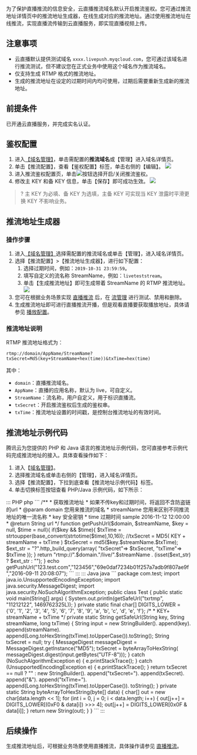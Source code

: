为了保护直播推流的信息安全，云直播推流域名默认开启推流鉴权。您可通过推流地址详情页中的推流地址生成器，在线生成对应的推流地址。通过使用推流地址在线推流，实现直播流传输到云直播服务，即实现直播视频上传。

## 注意事项

- 云直播默认提供测试域名 `xxxx.livepush.myqcloud.com`，您可通过该域名进行推流测试，但不建议您在正式业务中使用这个域名作为推流域名。 
- 仅支持生成 RTMP 格式的推流地址。
- 生成的推流地址在设定的过期时间内均可使用，过期后需要重新生成新的推流地址。

## 前提条件

已开通云直播服务，并完成实名认证。

## 鉴权配置
1.  进入[【域名管理】](https://console.cloud.tencent.com/live/domainmanage)，单击需配置的**推流域名**或【管理】进入域名详情页。 
2.  单击【推流配置】，查看【鉴权配置】标签，单击右侧的【编辑】。
	![](https://main.qcloudimg.com/raw/4c60339c904698fa7d17c15ae35c664c.png)
3.  进入推流鉴权配置页，单击![](https://main.qcloudimg.com/raw/5637a9d55de965fa5d35725a955f4c00.png)按钮选择开启/关闭推流鉴权。
4. 修改主 KEY 和备 KEY 信息，单击【保存】即可成功生效。
![](https://main.qcloudimg.com/raw/7b1e51db264a38aabe5ca96a7893de5a.png)
>? 主 KEY 为必填、备 KEY 为选填，主备 KEY 可实现当 KEY 泄露时平滑更换 KEY 不影响业务。

## 推流地址生成器

### 操作步骤

1. 进入[【域名管理】](https://console.cloud.tencent.com/live/domainmanage)选择需配置的推流域名或单击【管理】，进入域名详情页。
2. 选择【推流配置】>【推流地址生成器】，进行如下配置：
   1. 选择过期时间，例如：`2019-10-31 23:59:59`。
   2. 填写自定义的流名称 StreamName，例如：`liveteststream`。
   3. 单击【生成推流地址】即可生成带着 StreamName 的 RTMP 推流地址。
 ![](https://main.qcloudimg.com/raw/d54f5ff1b2fbd26ab24c2d74f0d0636b.png)
4. 您可在根据业务场景实现 [直播推流](https://cloud.tencent.com/document/product/267/32732#.E7.9B.B4.E6.92.AD.E6.8E.A8.E6.B5.81) 后，在 [流管理]( https://cloud.tencent.com/document/product/267/20380) 进行测试、禁用和删除。
5. 生成推流地址即可进行直播推流开播，但是观看直播要获取播放地址，具体请参见 [播放配置](https://cloud.tencent.com/document/product/267/32831)。



### 推流地址说明

RTMP 推流地址格式为：
```
rtmp://domain/AppName/StreamName?txSecret=Md5(key+StreamName+hex(time))&txTime=hex(time)
```
其中：
- `domain`：直播推流域名。
- `AppName`：直播的应用名称，默认为 live，可自定义。
- `StreamName`：流名称，用户自定义，用于标识直播流。
- `txSecret`：开启推流鉴权后生成的鉴权串。
- `txTime`：推流地址设置的时间戳，是控制台推流地址的有效时间。



## 推流地址示例代码

腾讯云为您提供的 PHP 和 Java 语言的推流地址示例代码，您可直接参考示例代码完成推流地址的接入。具体查看操作如下：

1. 进入【[域名管理](https://console.cloud.tencent.com/live/domainmanage)】。
2. 选择推流域名或单击右侧的【管理】，进入域名详情页。
3. 选择【推流配置】，下拉到底查看【推流地址示例代码】标签。
4. 单击切换标签按钮查看 PHP/Java 示例代码，如下所示：

<dx-codeblock>
::: PHP php
```
/**
    * 获取推流地址
    * 如果不传key和过期时间，将返回不含防盗链的url
    * @param domain 您用来推流的域名
    *        streamName 您用来区别不同推流地址的唯一流名称
    *        key 安全密钥
    *        time 过期时间 sample 2016-11-12 12:00:00
    * @return String url
*/
function getPushUrl($domain, $streamName, $key = null, $time = null){
	if($key && $time){
		$txTime = strtoupper(base_convert(strtotime($time),10,16));
		//txSecret = MD5( KEY + streamName + txTime )
		$txSecret = md5($key.$streamName.$txTime);
		$ext_str = "?".http_build_query(array(
			       "txSecret"=> $txSecret,
			       "txTime"=> $txTime
		));
    }
	return "rtmp://".$domain."/live/".$streamName . (isset($ext_str) ? $ext_str : "");
}
echo getPushUrl("123.test.com","123456","69e0daf7234b01f257a7adb9f807ae9f","2016-09-11 20:08:07");
```
:::
::: Java java
```
package com.test;
import java.io.UnsupportedEncodingException;
import java.security.MessageDigest;
import java.security.NoSuchAlgorithmException;
public class Test {
    public static void main(String[] args) {
        System.out.println(getSafeUrl("txrtmp", "11212122", 1469762325L));
    }
    private static final char[] DIGITS_LOWER =
        {'0', '1', '2', '3', '4', '5', '6', '7', '8', '9', 'a', 'b', 'c', 'd', 'e', 'f'};
    /*
    * KEY+ streamName + txTime
    */
    private static String getSafeUrl(String key, String streamName, long txTime) {
        String input = new StringBuilder().
                            append(key).
                            append(streamName).
                            append(Long.toHexString(txTime).toUpperCase()).toString();
        String txSecret = null;
        try {
            MessageDigest messageDigest = MessageDigest.getInstance("MD5");
            txSecret  = byteArrayToHexString(
                        messageDigest.digest(input.getBytes("UTF-8")));
        } catch (NoSuchAlgorithmException e) {
                e.printStackTrace();
        } catch (UnsupportedEncodingException e) {
                e.printStackTrace();
        }
        return txSecret == null ? "" :
                           new StringBuilder().
                           append("txSecret=").
                           append(txSecret).
                           append("&").
                           append("txTime=").
                           append(Long.toHexString(txTime).toUpperCase()).
                           toString();
        }
    private static String byteArrayToHexString(byte[] data) {
        char[] out = new char[data.length << 1];
        for (int i = 0, j = 0; i < data.length; i++) {
                out[j++] = DIGITS_LOWER[(0xF0 & data[i]) >>> 4];
                out[j++] = DIGITS_LOWER[0x0F & data[i]];
        }
        return new String(out);
    }
}
```
:::
</dx-codeblock>



## 后续操作
生成推流地址后，可根据业务场景使用直播推流，具体操作请参见 [直播推流](https://cloud.tencent.com/document/product/267/32732#.E7.9B.B4.E6.92.AD.E6.8E.A8.E6.B5.81)。

